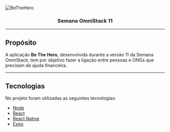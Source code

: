 ![BeTheHero](https://raw.githubusercontent.com/rocketseat-education/semana-omnistack-11/master/.github/bethehero.png)
<h3 align="center">Semana OmniStack 11</h3>

----

## Propósito

A aplicação **Be The Hero**, desenvolvida durante a versão 11 da Semana OmniStack, tem por objetivo fazer a ligação entre pessoas e ONGs que precisam de ajuda financeira.

---
## Tecnologias

No projeto foram utilizadas as seguintes tecnologias:

 -   [Node](https://nodejs.org)
 -   [React](https://reactjs.org)
 -   [React Native](https://facebook.github.io/react-native)
 -   [Expo](https://expo.io)
